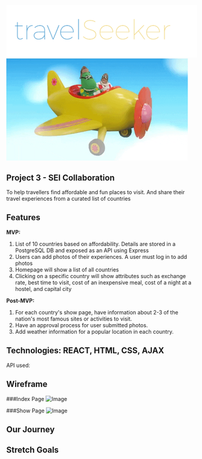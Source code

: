 ![Image](logo.png)
![Image](flyingdino.gif)


## Project 3 - SEI Collaboration

To help travellers find affordable and fun places to visit.  And share their travel experiences from a curated list of countries

## Features

**MVP:**

1. List of 10 countries based on affordability.  Details are stored in a PostgreSQL DB and exposed as an API using Express
2. Users can add photos of their experiences. A user must log in to add photos
3. Homepage will show a list of all countries
4. Clicking on a specific country will show attributes such as exchange rate, best time to visit, cost of an inexpensive meal, cost of a night at a hostel, and capital city

**Post-MVP:**
1. For each country's show page, have information about 2-3 of the nation's most famous sites or activities to visit. 
2. Have an approval process for user submitted photos.
3. Add weather information for a popular location in each country.


## Technologies: REACT, HTML, CSS, AJAX
API used: 

## Wireframe
###Index Page
![Image](https://imgur.com/duECg4b)

###Show Page
![Image](https://imgur.com/Tvc1ozw)


## Our Journey


## Stretch Goals

